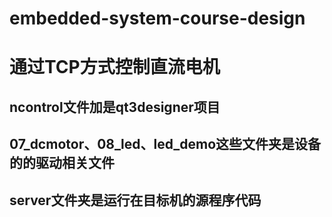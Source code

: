 # embedded-system-course-design
# 通过TCP方式控制直流电机
## ncontrol文件加是qt3designer项目
## 07_dcmotor、08_led、led_demo这些文件夹是设备的的驱动相关文件
## server文件夹是运行在目标机的源程序代码
